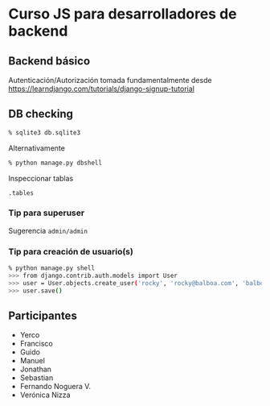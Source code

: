 # Curso JS para desarrolladores de backend

## Backend básico

Autenticación/Autorización tomada fundamentalmente 
desde https://learndjango.com/tutorials/django-signup-tutorial

## DB checking
```bash
% sqlite3 db.sqlite3
```
Alternativamente
```bash
% python manage.py dbshell 
```

Inspeccionar tablas
```
.tables
```

### Tip para superuser

Sugerencia `admin/admin`

### Tip para creación de usuario(s)
```bash
% python manage.py shell
>>> from django.contrib.auth.models import User
>>> user = User.objects.create_user('rocky', 'rocky@balboa.com', 'balboa')
>>> user.save()
```

## Participantes
- Yerco
- Francisco
- Guido
- Manuel
- Jonathan
- Sebastian
- Fernando Noguera V.
- Verónica Nizza


